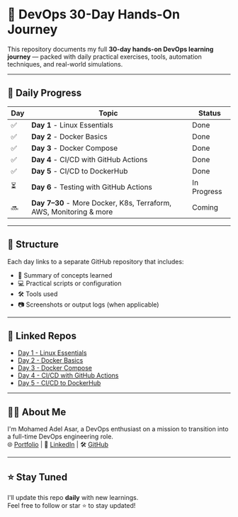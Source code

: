 # 🚀 DevOps 30-Day Hands-On Journey

This repository documents my full **30-day hands-on DevOps learning journey** — packed with daily practical exercises, tools, automation techniques, and real-world simulations.

---

## 📅 Daily Progress

| Day | Topic                                      | Status |
|-----|--------------------------------------------|--------|
| ✅  | **Day 1** - Linux Essentials                | Done   |
| ✅  | **Day 2** - Docker Basics                   | Done   |
| ✅  | **Day 3** - Docker Compose                  | Done   |
| ✅  | **Day 4** - CI/CD with GitHub Actions       | Done   |
| ✅  | **Day 5** - CI/CD to DockerHub              | Done   |
| ⏳  | **Day 6** - Testing with GitHub Actions     | In Progress |
| 🔜  | **Day 7–30** - More Docker, K8s, Terraform, AWS, Monitoring & more | Coming |

---

## 📂 Structure

Each day links to a separate GitHub repository that includes:

- 🧠 Summary of concepts learned
- 💻 Practical scripts or configuration
- 🛠️ Tools used
- 📷 Screenshots or output logs (when applicable)

---

## 🔗 Linked Repos

- [Day 1 - Linux Essentials](https://github.com/mohamedadel-devops/day1-linux-and-git-practice)
- [Day 2 - Docker Basics](https://github.com/mohamedadel-devops/day2-docker-basics)
- [Day 3 - Docker Compose](https://github.com/mohamedadel-devops/day3-docker-compose)
- [Day 4 - CI/CD with GitHub Actions](https://github.com/mohamedadel-devops/day4-github-actions-ci-cd)
- [Day 5 - CI/CD to DockerHub](https://github.com/mohamedadel-devops/day5-github-actions-dockerhub-push)

---

## 🧑‍💻 About Me

I'm Mohamed Adel Asar, a DevOps enthusiast on a mission to transition into a full-time DevOps engineering role.  
🌐 [Portfolio](https://www.devops-eng.info) | 💼 [LinkedIn](https://www.linkedin.com/in/mohamed-asar-907100370/) | 🛠️ [GitHub](https://github.com/mohamedadel-devops)

---

## ⭐ Stay Tuned

I'll update this repo **daily** with new learnings.  
Feel free to follow or star ⭐ to stay updated!

